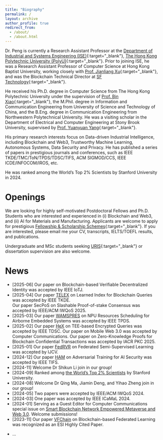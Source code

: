 ```yaml
---
title: "Biography"
permalink: /
layout: archive
author_profile: true
redirect_from: 
  - /about/
  - /about.html
---
```

<!-- -->

Dr. Peng is currently a Research Assistant Professor at the [Department of Industrial and Systems Engineering (ISE)](https://www.polyu.edu.hk/ise/){:target="_blank"}, [The Hong Kong Polytechnic University (PolyU)](https://www.polyu.edu.hk/){:target="_blank"}. Prior to joining ISE, he was a Research Assistant Professor of Computer Science at Hong Kong Baptist University, working closely with [Prof. Jianliang Xu](https://www.comp.hkbu.edu.hk/~xujl/){:target="_blank"}, and was the Blockchain Technical Director at [SF Technology](https://www.sf-tech.com.cn){:target="_blank"}.

He received his Ph.D. degree in Computer Science from The Hong Kong Polytechnic University under the supervision of [Prof. Bin Xiao](https://www4.comp.polyu.edu.hk/~csbxiao/){:target="_blank"}, the M.Phil. degree in Information and Communication Engineering from University of Science and Technology of China, and the B.Eng. degree in Communication Engineering from Northwestern Polytechnical University. He was a visiting scholar in the Department of Electrical and Computer Engineering at Stony Brook University, supervised by [Prof. Yuanyuan Yang](https://www.ece.stonybrook.edu/~yang/){:target="_blank"}.

His primary research interests focus on Data-driven Industrial Intelligence, including Blockchain and Web3, Trustworthy Machine Learning, Autonomous Systems, Data Security and Privacy. He has published a series of papers in prestigious journals and conferences, such as IEEE TKDE/TMC/ToN/TPDS/TDSC/TIFS, ACM SIGMOD/CCS, IEEE ICDE/INFOCOM/IROS, etc. 

He was ranked among the World’s Top 2% Scientists by Stanford University in 2024.


# Openings
We are looking for highly self-motivated Postdoctoral Fellows and Ph.D. Students who are interested and experienced in (i) Blockchain and Web3, and (ii) AI for Materials and Manufacturing. Applicants are welcome to apply for prestigious [Fellowship & Scholarship Schemes](https://www.polyu.edu.hk/gs/prospective-students/fellowship-scholarship-schemes/){:target="_blank"}. If you are interested, please email me your CV, transcripts, IELTS/TOEFL results, and publications.

Undergraduate and MSc students seeking [URIS](https://www.polyu.edu.hk/gs/ug-research/uris/about-uris/){:target="_blank"} or dissertation supervision are also welcome. 


# News
- [2025-06] Our paper on Blockchain-based Verifiable Decentralized Identity was accepted by IEEE IoTJ.
- [2025-04] Our paper <a href="https://ieeexplore.ieee.org/document/10979200" target="_blank">TELEX</a> on Learned Index for Blockchain Queries was accepted by IEEE TKDE.  
Our paper SecPoS on Slashable Proof-of-stake Consensus was accepted by IEEE/ACM IWQoS 2025.
- [2025-03] Our paper <a href="https://ieeexplore.ieee.org/document/10942549" target="_blank">WAMSPRES</a> on NPU Resources Scheduling for Airborne Embedded Systems was accepted by IEEE TPDS.
- [2025-02] Our paper <a href="https://ieeexplore.ieee.org/document/10882945" target="_blank">HeX</a> on TEE-based Encrypted Queries was accepted by IEEE TDSC. 
Our paper on Mobile Web 3.0 was accepted by Computer Communications. 
Our paper on Zero-Knowledge Proofs for Blockchain Confidential Transactions was accepted by IACR PKC 2025.
- [2025-01] Our paper <a href="https://link.springer.com/article/10.1007/s11263-024-02330-1" target="_blank">FedRVR</a> on Federated Semi-Supervised Learning was accepted by IJCV.
- [2024-12] Our paper <a href="https://ieeexplore.ieee.org/document/10795188" target="_blank">HAM</a> on Adversarial Training for AI Security was accepted by IEEE TIFS.
- [2024-11] Welcome Dr Shikun Li join in our group!
- [2024-09] Ranked among <a href="https://elsevier.digitalcommonsdata.com/datasets/btchxktzyw/7" target="_blank">the World’s Top 2% Scientists</a> by Stanford University.
- [2024-08] Welcome Dr Qing Ma, Jiamin Deng, and Yihao Zheng join in our group!
- [2024-05] Two papers were accepted by IEEE/ACM IWQoS 2024.
- [2024-03] One paper was accepted by IEEE ICaMaL 2024.
- [2024-01] Serving as a Guest Editor for Computer Communications special issue on <a href="https://www.sciencedirect.com/journal/computer-communications/about/call-for-papers" target="_blank">Smart Blockchain Network Empowered Metaverse and Web 3.0</a>. Welcome submissions!
- [2023-11] Our paper <a href="https://ieeexplore.ieee.org/document/9321132" target="_blank">VFChain</a> on Blockchain-based Federated Learning was recognized as an ESI Highly Cited Paper.


<div style="display:none">
- [2023-09] Serving as a Guest Editor for Big Data and Cognitive Computing special issue on <a href="https://www.mdpi.com/journal/BDCC/special_issues/9A8E7A0B22" target="_blank">Data Security and Privacy in Blockchain-Based Decentralized Applications</a>. Welcome submissions!
- [2023-06] I joined the department of ISE at PolyU as a Research Assistant Professor.
- [2023-03] Our paper <a href="https://ieeexplore.ieee.org/document/9786741" target="_blank">SymmeProof</a> on Blockchain Confidential Transactions was accepted by IEEE TDSC.
- [2022-10] Serving as a Guest Editor for IET Blockchain special issue on <a href="https://ietresearch.onlinelibrary.wiley.com/pb-assets/assets/26341573/Special%20Issues/IET_BLC_CFP_BD-1684760255360.pdf" target="_blank">Blockchain Databases</a>. Welcome submissions!
- [2022-08] Our paper <a href="http://sites.computer.org/debull/A22june/p14.pdf" target="_blank">BlockShare</a> on Blockchain Data Sharing was accepted by IEEE Data Engineering Bulletin.
- [2022-06] Our paper <a href="https://ieeexplore.ieee.org/document/9981149" target="_blank">EPAR</a> on Augmented Reality was accepted by IROS 2022.
- [2022-01] Our paper <a href="https://ieeexplore.ieee.org/document/9321132" target="_blank">VFChain</a> on Blockchain-based Federated Learning was selected as a popular article by IEEE TNSE.
- [2021-04] Won Best Paper Award at DASFAA 2021.
- [2021-03] Our paper on Privacy-Preserving Blockchain Data Verification was accepted by SIGMOD 2021.
- [2021-01] Our paper on Digital Contact Tracing was accepted by DASFAA 2021.
- [2020-12] Our paper <a href="https://ieeexplore.ieee.org/document/9321132" target="_blank">VFChain</a> on Blockchain-based Federated Learning was accepted by IEEE TNSE.
- [2020-10] Awarded a grant from Guangdong Basic and Applied Basic Research Foundation for Blockchain research.
- [2020-01] I joined the department of Computer Science at HKBU as Research Assistant Professor.
- [2019-11] Delivered an <a href="https://www.gs1hk.org/events/gs1hk-almc-forum-2019" target="_blank">Invited Talk on Blockchain Innovation</a> at <a href="https://www.hktdc.com/ncs/almc2019/en/main/index.html" target="_blank">HKTDC ALMC 2019</a>.
 - [2019-06] Delivered an Invited Talk on Blockchain Applications in Smart Supply Chain at <a href="https://www.gs1hk.org/gs1hk-iot-conference" target="_blank">GS1 HK IoT Conference 2019</a>.
</div>

- ...